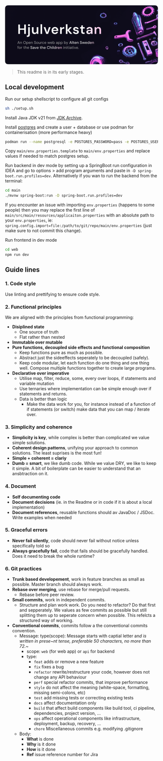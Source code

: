 ![Hjulverkstan header"](https://raw.githubusercontent.com/Hjulverkstan/.github/images/hjulverkstan-banner.png)


> This readme is in its early stages.

## Local development

Run our setup shellscript to configure all git configs

```bash
sh ./setup.sh
```

Install Java JDK v21 from [JDK Archive](https://jdk.java.net/archive/).

Install [postgres](https://www.postgresql.org/download/) and create a user + database or use podman for containerisation (more performance heavy)

```bash
podman run --name postgresql -e POSTGRES_PASSWORD=pass -e POSTGRES_USER=hjulverkstan -d -p 5432:5432 -v pgdata:/var/lib/postgresql/data postgres:latest
```

Copy `main/env.properties.template` to `main/env.properties` and replace values if needed to match postgres setup.

Run backend in dev mode by setting up a SpringBoot run configuration in IDEA and go to options > add program arguments and paste in `-D spring-boot.run.profiles=dev`. Alternatively if you wan to run the backend from the terminal:

```bash
cd main
./mvnw spring-boot:run -D spring-boot.run.profiles=dev
```

If you encounter an issue with importing `env.properties` (happens to some people) then you may replace the first line of `main/src/main/resources/applicaiton.properties` with an absolute path to your `env.properties`, ie: ` spring.config.import=file:/path/to/git/repo/main/env.properties` (just make sure to not commit this change).

Run frontend in dev mode

```bash
cd web
npm run dev
```

## Guide lines

### 1. Code style

Use linting and prettifying to ensure code style.

### 2. Functional principles

We are aligned with the principles from functional programming:

- **Disiplined state**
  - One source of truth
  - Flat rather than nested
- **Immutable over mutable**
- **Pure functions, decoupled side effects and functional composition**
  - Keep functions pure as much as possible.
  - Abstract just the sideeffects seperately to be decoupled (safely).
  - Keep code modular, let each function do one thing and one thing well. Compose multiple functions together to create large programs.
- **Declarative over imperative**
  - Utilise map, filter, reduce, some, every over loops, if statements and variable mutation
  - Use ternaries where implementation can be simple enough over if statements and returns.
  - Data is better than logic
    - Make the data work for you, for instance instead of a function of if statements (or switch) make data that you can map / iterate over.

### 3. Simplicity and coherence

- **Simplicity is key**, while complex is better than complicated we value simple solutions.
- **Coherent design patterns**, unifying your approach to common solutions. The least suprises is the most fun!
- **Simple + coherent = clariy**
- **Dumb = smart**, we like dumb code. While we value DRY, we like to keep it simple. A bit of boilerplate can be easier to understand that an ansbtraction on it. 

### 4. Document

- **Self documenting code**
- **Document decisions** (ie. in the Readme or in code if it is about a local implementation)
- **Document references**, reusable functions should av JavaDoc / JSDoc. Write examples when needed

### 5. Graceful errors

- **Never fail silently**, code should never fail without notice unless specifically told so
- **Always gracefully fail**, code that fails should be gracefully handled. Does it need to break the whole runtime?

### 6. Git practices

- **Trunk based developement**, work in feature branches as small as possible. Master branch should always work.
- **Rebase over merging**, use rebase for merge/pull requests.
  - Rebase before peer review.
- **Small commits**, work in independent commits.
  - Structure and plan work work. Do you need to refactor? Do that first and sepperately. We values as few commits as possible but still splitting them up to seperate concern when possible. This refelcts a structured way of working.
- **Conventional commits**, commits follow a the conventional commits convention.
  - Message: type(scope): Message starts with captial letter an*d is written in prese~nt tense, preferable 50 characters, no more than 72.~*
    - scope: `web` (for web app) or `api` for backend
    - type:
      - `feat` adds or remove a new feature
      - `fix` fixes a bug
      - `refactor` rewrite/restructure your code, however does not change any API behaviour
      - `perf` special refactor commits, that improve performance
      - `style` do not affect the meaning (white-space, formatting, missing semi-colons, etc)
      - `test` add missing tests or correcting existing tests
      - `docs` affect documentation only
      - `build` that affect build components like build tool, ci pipeline, dependencies, project version, ...
      - `ops` affect operational components like infrastructure, deployment, backup, recovery, ...
      - `chore` Miscellaneous commits e.g. modifying .gitignore
  - Body:
     - **What** is done
     - **Why** is it done
     - **How** is it done
     - **Ref** issue reference number for Jira







